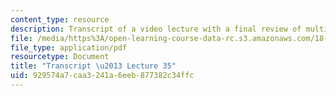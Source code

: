 ```yaml
---
content_type: resource
description: Transcript of a video lecture with a final review of multivariable calculus.
file: /media/https%3A/open-learning-course-data-rc.s3.amazonaws.com/18-02-multivariable-calculus-fall-2007/929574a7caa3241a6eeb877382c34ffc_18_022007L35.pdf
file_type: application/pdf
resourcetype: Document
title: "Transcript \u2013 Lecture 35"
uid: 929574a7-caa3-241a-6eeb-877382c34ffc
---
```

